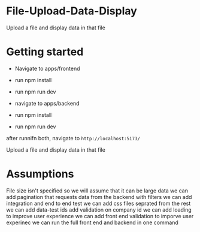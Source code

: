 # File-Upload-Data-Display

Upload a file and display data in that file

# Getting started

- Navigate to apps/frontend
- run npm install
- run npm run dev

- navigate to apps/backend
- run npm install
- run npm run dev

after runnifn both, navigate to `http://localhost:5173/`

Upload a file and display data in that file

# Assumptions

File size isn't specified so we will assume that it can be large data
we can add pagination that requests data from the backend with filters
we can add integration and end to end test
we can add css files seprated from the rest
we can add data-test ids
add validation on company id
we can add loading to improve user experience
we can add front end validation to imporve user experinec
we can run the full front end and backend in one command
